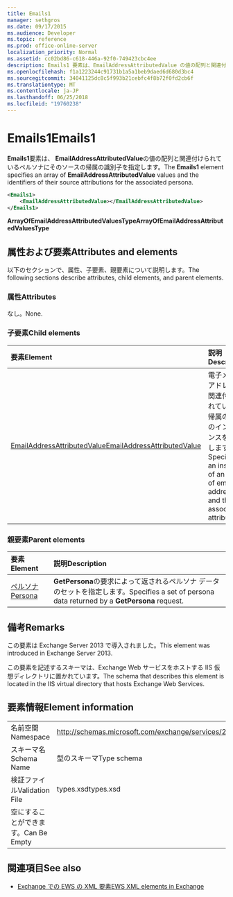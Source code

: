 ```yaml
---
title: Emails1
manager: sethgros
ms.date: 09/17/2015
ms.audience: Developer
ms.topic: reference
ms.prod: office-online-server
localization_priority: Normal
ms.assetid: cc02bd86-c618-446a-92f0-749423cbc4ee
description: Emails1 要素は、EmailAddressAttributedValue の値の配列と関連付けられているペルソナにそのソースの帰属の識別子を指定します。
ms.openlocfilehash: f1a1223244c91731b1a5a1beb9daed6d680d3bc4
ms.sourcegitcommit: 34041125dc8c5f993b21cebfc4f8b72f0fd2cb6f
ms.translationtype: MT
ms.contentlocale: ja-JP
ms.lasthandoff: 06/25/2018
ms.locfileid: "19760238"
---
```

# <a name="emails1"></a><span data-ttu-id="0cf0e-103">Emails1</span><span class="sxs-lookup"><span data-stu-id="0cf0e-103">Emails1</span></span>

<span data-ttu-id="0cf0e-104">**Emails1**要素は、 **EmailAddressAttributedValue**の値の配列と関連付けられているペルソナにそのソースの帰属の識別子を指定します。</span><span class="sxs-lookup"><span data-stu-id="0cf0e-104">The **Emails1** element specifies an array of **EmailAddressAttributedValue** values and the identifiers of their source attributions for the associated persona.</span></span> 
  
```XML
<Emails1>
    <EmailAddressAttributedValue></EmailAddressAttributedValue>
</Emails1>
```

 <span data-ttu-id="0cf0e-105">**ArrayOfEmailAddressAttributedValuesType**</span><span class="sxs-lookup"><span data-stu-id="0cf0e-105">**ArrayOfEmailAddressAttributedValuesType**</span></span>
## <a name="attributes-and-elements"></a><span data-ttu-id="0cf0e-106">属性および要素</span><span class="sxs-lookup"><span data-stu-id="0cf0e-106">Attributes and elements</span></span>

<span data-ttu-id="0cf0e-107">以下のセクションで、属性、子要素、親要素について説明します。</span><span class="sxs-lookup"><span data-stu-id="0cf0e-107">The following sections describe attributes, child elements, and parent elements.</span></span>
  
### <a name="attributes"></a><span data-ttu-id="0cf0e-108">属性</span><span class="sxs-lookup"><span data-stu-id="0cf0e-108">Attributes</span></span>

<span data-ttu-id="0cf0e-109">なし。</span><span class="sxs-lookup"><span data-stu-id="0cf0e-109">None.</span></span>
  
### <a name="child-elements"></a><span data-ttu-id="0cf0e-110">子要素</span><span class="sxs-lookup"><span data-stu-id="0cf0e-110">Child elements</span></span>

|<span data-ttu-id="0cf0e-111">**要素**</span><span class="sxs-lookup"><span data-stu-id="0cf0e-111">**Element**</span></span>|<span data-ttu-id="0cf0e-112">**説明**</span><span class="sxs-lookup"><span data-stu-id="0cf0e-112">**Description**</span></span>|
|:-----|:-----|
|[<span data-ttu-id="0cf0e-113">EmailAddressAttributedValue</span><span class="sxs-lookup"><span data-stu-id="0cf0e-113">EmailAddressAttributedValue</span></span>](emailaddressattributedvalue.md) <br/> |<span data-ttu-id="0cf0e-114">電子メール アドレスと関連付けられている、帰属の配列のインスタンスを指定します。</span><span class="sxs-lookup"><span data-stu-id="0cf0e-114">Specifies an instance of an array of email addresses and their associated attributions.</span></span>  <br/> |
   
### <a name="parent-elements"></a><span data-ttu-id="0cf0e-115">親要素</span><span class="sxs-lookup"><span data-stu-id="0cf0e-115">Parent elements</span></span>

|<span data-ttu-id="0cf0e-116">**要素**</span><span class="sxs-lookup"><span data-stu-id="0cf0e-116">**Element**</span></span>|<span data-ttu-id="0cf0e-117">**説明**</span><span class="sxs-lookup"><span data-stu-id="0cf0e-117">**Description**</span></span>|
|:-----|:-----|
|[<span data-ttu-id="0cf0e-118">ペルソナ</span><span class="sxs-lookup"><span data-stu-id="0cf0e-118">Persona</span></span>](persona.md) <br/> |<span data-ttu-id="0cf0e-119">**GetPersona**の要求によって返されるペルソナ データのセットを指定します。</span><span class="sxs-lookup"><span data-stu-id="0cf0e-119">Specifies a set of persona data returned by a **GetPersona** request.</span></span>  <br/> |
   
## <a name="remarks"></a><span data-ttu-id="0cf0e-120">備考</span><span class="sxs-lookup"><span data-stu-id="0cf0e-120">Remarks</span></span>

<span data-ttu-id="0cf0e-121">この要素は Exchange Server 2013 で導入されました。</span><span class="sxs-lookup"><span data-stu-id="0cf0e-121">This element was introduced in Exchange Server 2013.</span></span>
  
<span data-ttu-id="0cf0e-122">この要素を記述するスキーマは、Exchange Web サービスをホストする IIS 仮想ディレクトリに置かれています。</span><span class="sxs-lookup"><span data-stu-id="0cf0e-122">The schema that describes this element is located in the IIS virtual directory that hosts Exchange Web Services.</span></span>
  
## <a name="element-information"></a><span data-ttu-id="0cf0e-123">要素情報</span><span class="sxs-lookup"><span data-stu-id="0cf0e-123">Element information</span></span>

|||
|:-----|:-----|
|<span data-ttu-id="0cf0e-124">名前空間</span><span class="sxs-lookup"><span data-stu-id="0cf0e-124">Namespace</span></span>  <br/> |http://schemas.microsoft.com/exchange/services/2006/types  <br/> |
|<span data-ttu-id="0cf0e-125">スキーマ名</span><span class="sxs-lookup"><span data-stu-id="0cf0e-125">Schema Name</span></span>  <br/> |<span data-ttu-id="0cf0e-126">型のスキーマ</span><span class="sxs-lookup"><span data-stu-id="0cf0e-126">Type schema</span></span>  <br/> |
|<span data-ttu-id="0cf0e-127">検証ファイル</span><span class="sxs-lookup"><span data-stu-id="0cf0e-127">Validation File</span></span>  <br/> |<span data-ttu-id="0cf0e-128">types.xsd</span><span class="sxs-lookup"><span data-stu-id="0cf0e-128">types.xsd</span></span>  <br/> |
|<span data-ttu-id="0cf0e-129">空にすることができます。</span><span class="sxs-lookup"><span data-stu-id="0cf0e-129">Can Be Empty</span></span>  <br/> ||
   
## <a name="see-also"></a><span data-ttu-id="0cf0e-130">関連項目</span><span class="sxs-lookup"><span data-stu-id="0cf0e-130">See also</span></span>



- [<span data-ttu-id="0cf0e-131">Exchange での EWS の XML 要素</span><span class="sxs-lookup"><span data-stu-id="0cf0e-131">EWS XML elements in Exchange</span></span>](ews-xml-elements-in-exchange.md)

